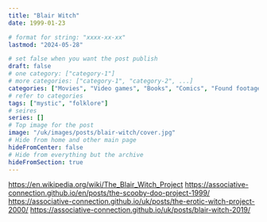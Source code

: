 ```yaml
---
title: "Blair Witch"
date: 1999-01-23

# format for string: "xxxx-xx-xx"
lastmod: "2024-05-28"

# set false when you want the post publish
draft: false
# one category: ["category-1"]
# more categories: ["category-1", "category-2", ...]
categories: ["Movies", "Video games", "Books", "Comics", "Found footage", "Horror", "Pornographic parody"]
# refer to categories
tags: ["mystic", "folklore"]
# seires
series: []
# Top image for the post
image: "/uk/images/posts/blair-witch/cover.jpg"
# Hide from home and other main page
hideFromCenter: false
# Hide from everything but the archive
hideFromSection: true
---
```

https://en.wikipedia.org/wiki/The_Blair_Witch_Project
https://associative-connection.github.io/en/posts/the-scooby-doo-project-1999/
https://associative-connection.github.io/uk/posts/the-erotic-witch-project-2000/
https://associative-connection.github.io/uk/posts/blair-witch-2019/
<!--more-->